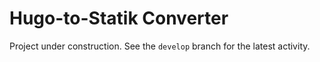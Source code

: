 # Hugo-to-Statik Converter

Project under construction. See the `develop` branch for the latest activity.

